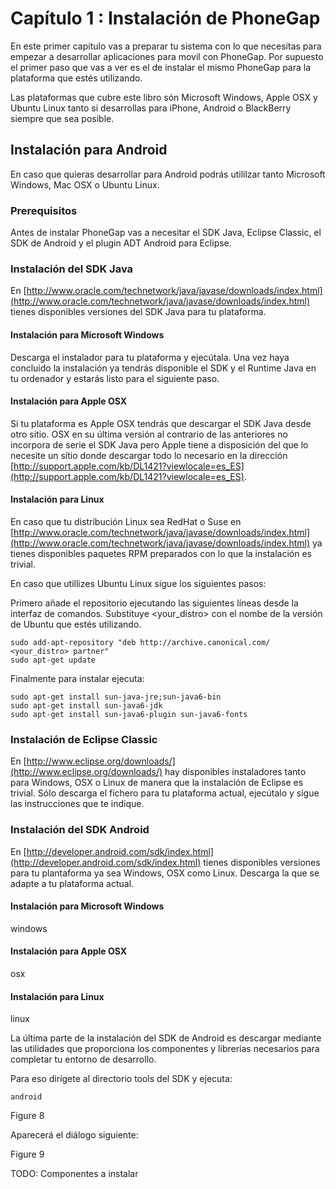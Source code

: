 Capítulo 1 : Instalación de PhoneGap
====================================

En este primer capítulo vas a preparar tu sistema con lo que necesitas para empezar a desarrollar aplicaciones para movil con PhoneGap. Por supuesto el primer paso que vas a ver es el de instalar el mismo PhoneGap para la plataforma que estés utilizando.

Las plataformas que cubre este libro són Microsoft Windows, Apple OSX y Ubuntu Linux tanto si desarrollas para iPhone, Android o BlackBerry siempre que sea posible.

Instalación para Android
------------------------

En caso que quieras desarrollar para Android podrás utililzar tanto Microsoft Windows, Mac OSX o Ubuntu Linux.

### Prerequisitos

Antes de instalar PhoneGap vas a necesitar el SDK Java, Eclipse Classic, el SDK de Android y el plugin ADT Android para Eclipse.

### Instalación del SDK Java

En [http://www.oracle.com/technetwork/java/javase/downloads/index.html](http://www.oracle.com/technetwork/java/javase/downloads/index.html) tienes disponibles versiones del SDK Java para tu plataforma.

#### Instalación para Microsoft Windows

Descarga el instalador para tu plataforma y ejecútala. Una vez haya concluido la instalación ya tendrás disponible el SDK y el Runtime Java en tu ordenador y estarás listo para el siguiente paso.

#### Instalación para Apple OSX

Si tu plataforma es Apple OSX tendrás que descargar el SDK Java desde otro sitio. OSX en su última versión al contrario de las anteriores no incorpora de serie el SDK Java pero Apple tiene a disposición del que lo necesite un sítio donde descargar todo lo necesario en la dirección [http://support.apple.com/kb/DL1421?viewlocale=es_ES](http://support.apple.com/kb/DL1421?viewlocale=es_ES).

#### Instalación para Linux

En caso que tu distribución Linux sea RedHat o Suse en [http://www.oracle.com/technetwork/java/javase/downloads/index.html](http://www.oracle.com/technetwork/java/javase/downloads/index.html) ya tienes disponibles paquetes RPM preparados con lo que la instalación es trivial.

En caso que utillizes Ubuntu Linux sigue los siguientes pasos:

Primero añade el repositorio ejecutando las siguientes líneas desde la interfaz de comandos. Substituye <your_distro> con el nombe de la versión de Ubuntu que estés utilizando.

	sudo add-apt-repository "deb http://archive.canonical.com/ <your_distro> partner"
	sudo apt-get update

Finalmente para instalar ejecuta:

	sudo apt-get install sun-java-jre;sun-java6-bin
  	sudo apt-get install sun-java6-jdk
  	sudo apt-get install sun-java6-plugin sun-java6-fonts

### Instalación de Eclipse Classic

En [http://www.eclipse.org/downloads/](http://www.eclipse.org/downloads/) hay disponibles instaladores tanto para Windows, OSX o Linux de manera que la instalación de Eclipse es trivial. Sólo descarga el fichero para tu plataforma actual, ejecútalo y sigue las instrucciones que te indique.

### Instalación del SDK Android

En [http://developer.android.com/sdk/index.html](http://developer.android.com/sdk/index.html) tienes disponibles versiones para tu plantaforma ya sea Windows, OSX como Linux. Descarga la que se adapte a tu plataforma actual.

#### Instalación para Microsoft Windows

windows

#### Instalación para Apple OSX

osx

#### Instalación para Linux

linux

La última parte de la instalación del SDK de Android es descargar mediante las utilidades que proporciona los componentes y librerias necesarios para completar tu entorno de desarrollo.

Para eso dirígete al directorio tools del SDK y ejecuta:

	android

Figure 8

Aparecerá el diálogo siguiente:

Figure 9

TODO: Componentes a instalar

